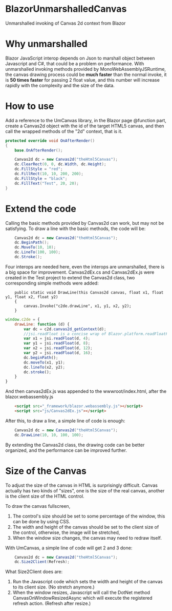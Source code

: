 # BlazorUnmarshalledCanvas
Unmarshalled invoking of Canvas 2d context from Blazor

# Why unmarshalled
Blazor JavaScript interop depends on Json to marshall object between Javascript and C#, that could be a problem on performance. With unmarshalled invoking methods provided by MonoWebAssemblyJSRuntime, the canvas drawing process could be **much faster** than the normal invoke, it is **50 times faster** for passing 2 float value, and this number will increase rapidly with the complexity and the size of the data.

# How to use
Add a reference to the UmCanvas library, in the Blazor page @function part, create a Canvas2d object with the id of the target HTML5 canvas, and then call the wrapped methods of the "2d" context, that is it.

```csharp
protected override void OnAfterRender()
{
    base.OnAfterRender();

    Canvas2d dc = new Canvas2d("theHtml5Canvas");
    dc.ClearRect(0, 0, dc.Width, dc.Height);
    dc.FillStyle = "red";
    dc.FillRect(10, 10, 200, 200);
    dc.FillStyle = "black";
    dc.FillText("Test", 20, 20);
}
```
# Extend the code
Calling the basic methods provided by Canvas2d can work, but may not be satisfying. To draw a line with the basic methods, the code will be:
```csharp
    Canvas2d dc = new Canvas2d("theHtml5Canvas");
    dc.BeginPath();
    dc.MoveTo(10, 10);
    dc.LineTo(100, 100);
    dc.Stroke();
```
Four interops are needed here, even the interops are unmarshalled, there is a big space for improvement. Canvas2dEx.cs and Canvas2dEx.js were created in the Test project to extend the Canvas2d class, two corresponding simple methods were added:
```cssharp
    public static void DrawLine(this Canvas2d canvas, float x1, float y1, float x2, float y2)
    {
        canvas.Invoke("c2de.drawLine", x1, y1, x2, y2);
    }
```
```javascript
window.c2de = {
    drawLine: function (d) {
        var dc = c2d.canvas2d_getContext(d);
		//jsi.readFloat is a concise wrap of Blazor.platform.readFloatField
        var x1 = jsi.readFloat(d, 4);
        var y1 = jsi.readFloat(d, 8);
        var x2 = jsi.readFloat(d, 12);
        var y2 = jsi.readFloat(d, 16);
        dc.beginPath();
        dc.moveTo(x1, y1);
        dc.lineTo(x2, y2);
        dc.stroke();
    }
}
```
And then canvas2dEx.js was appended to the wwwroot/index.html, after the blazor.webassembly.js
```html
    <script src="_framework/blazor.webassembly.js"></script>
    <script src="js/Canvas2dEx.js"></script>
```
After this, to draw a line, a simple line of code is enough:
```csharp
    Canvas2d dc = new Canvas2d("theHtml5Canvas");
    dc.DrawLine(10, 10, 100, 100);
```
By extending the Canvas2d class, the drawing code can be better organized, and the performance can be improved further.

# Size of the Canvas
To adjust the size of the canvas in HTML is surprisingly difficult. Canvas actually has two kinds of "sizes", one is the size of the real canvas, another is the client size of the HTML control. 

To draw the canvas fullscreen, 
1) The control's size should be set to some percentage of the window, this can be done by using CSS.
2) The width and height of the canvas should be set to the client size of the control, otherwise, the image will be stretched, 
3) When the window size changes, the canvas may need to redraw itself. 

With UmCanvas, a simple line of code will get 2 and 3 done:
```csharp
    Canvas2d dc = new Canvas2d("theHtml5Canvas");
    dc.Size2Client(Refresh);
```
What Size2Client does are: 
1) Run the Javascript code which sets the width and height of the canvas to its client size. (No stretch anymore.)
2) When the window resizes, Javascript will call the DotNet method CanvasOnWindowResizedAsync which will execute the registered refresh action. (Refresh after resize.)
